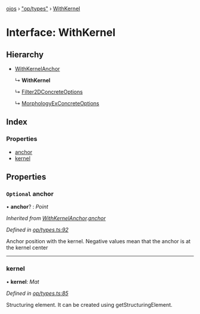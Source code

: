 [ojos](../README.md) › ["op/types"](../modules/_op_types_.md) › [WithKernel](_op_types_.withkernel.md)

# Interface: WithKernel

## Hierarchy

* [WithKernelAnchor](_op_types_.withkernelanchor.md)

  ↳ **WithKernel**

  ↳ [Filter2DConcreteOptions](_op_filter2d_.filter2dconcreteoptions.md)

  ↳ [MorphologyExConcreteOptions](_op_morphologyex_.morphologyexconcreteoptions.md)

## Index

### Properties

* [anchor](_op_types_.withkernel.md#optional-anchor)
* [kernel](_op_types_.withkernel.md#kernel)

## Properties

### `Optional` anchor

• **anchor**? : *Point*

*Inherited from [WithKernelAnchor](_op_types_.withkernelanchor.md).[anchor](_op_types_.withkernelanchor.md#optional-anchor)*

*Defined in [op/types.ts:92](https://github.com/cancerberoSgx/mirada/blob/3544b58/ojos/src/op/types.ts#L92)*

Anchor position with the kernel. Negative values mean that the anchor is at the kernel center

___

###  kernel

• **kernel**: *Mat*

*Defined in [op/types.ts:85](https://github.com/cancerberoSgx/mirada/blob/3544b58/ojos/src/op/types.ts#L85)*

Structuring element. It can be created using getStructuringElement.
